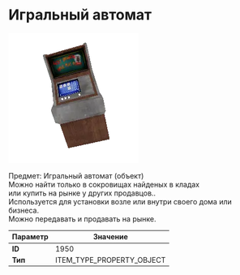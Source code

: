 # Игральный автомат

![Item Image](../img/1950.webp?raw=true)

Предмет: Игральный автомат (объект)<br>Можно найти только в сокровищах найденых в кладах<br>или купить на рынке у других продавцов..<br>Используется для установки возле или внутри своего дома или бизнеса.<br>Можно передавать и продавать на рынке.


| Параметр | Значение |
|----------|----------|
| **ID** | 1950 |
| **Тип** | ITEM_TYPE_PROPERTY_OBJECT |

